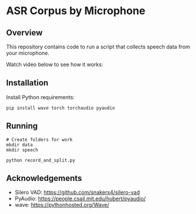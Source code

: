 # ASR Corpus by Microphone

## Overview

This repository contains code to run a script that collects speech data from your microphone.

Watch video below to see how it works:

## Installation

Install Python requirements:

```
pip install wave torch torchaudio pyaudio
```

## Running

```
# Create folders for work
mkdir data
mkdir speech

python record_and_split.py
```

## Acknowledgements

- Silero VAD: https://github.com/snakers4/silero-vad
- PyAudio: https://people.csail.mit.edu/hubert/pyaudio/
- wave: https://pythonhosted.org/Wave/

